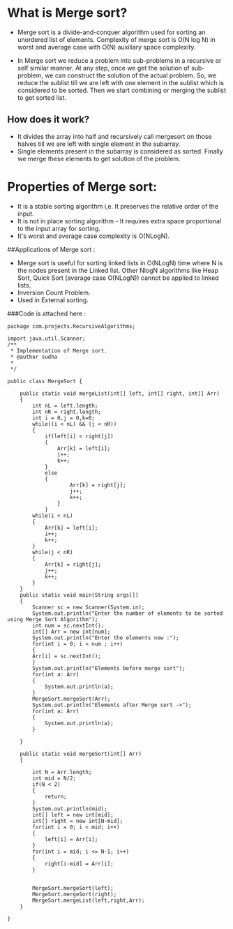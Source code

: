 # What is Merge sort?

* Merge sort is a divide-and-conquer algorithm used for sorting an unordered list of elements. Complexity of merge sort is O(N log N) in worst and average case with O(N) auxiliary space complexity.

* In Merge sort we reduce a problem into sub-problems in a recursive or self similar manner. At any step, once we get the solution of sub-problem, we can construct the solution of the actual problem.
So, we reduce the sublist till we are left with one element in the sublist which is considered to be sorted. Then we start combining or merging the sublist to get sorted list.

## How does it work?

* It divides the array into half and recursively call mergesort on those halves till we are left with single element in the  subarray.
* Single elements present in the subarray is considered as sorted. Finally we merge these elements to get solution of the problem.


# Properties of Merge sort:
* It is a stable sorting algorithm i,e. It preserves the relative order of the input.
* It is not in place sorting algorithm - It requires extra space proportional to the input array for sorting.
* It's worst and average case complexity is O(NLogN).


##Applications of Merge sort :
* Merge sort is useful for sorting linked lists in O(NLogN) time where N is the nodes present in the Linked list. Other NlogN algorithms like Heap Sort, Quick Sort (average case O(NLogN)) cannot be applied to linked lists.
* Inversion Count Problem.
* Used in External sorting.

###Code is attached here :

```
package com.projects.RecursiveAlgorithms;

import java.util.Scanner;
/**
 * Implementation of Merge sort.
 * @author sudha
 *
 */

public class MergeSort {

    public static void mergeList(int[] left, int[] right, int[] Arr)
    {
        int nL = left.length;
        int nR = right.length;
        int i = 0,j = 0,k=0;
        while((i < nL) && (j < nR))
        {
            if(left[i] < right[j])
            {
                Arr[k] = left[i];
                i++;
                k++;
            }
            else 
            {
                    Arr[k] = right[j];
                    j++;
                    k++;
                }
            }
        while(i < nL)
        {
            Arr[k] = left[i];
            i++;
            k++;
        }
        while(j < nR)
        {
            Arr[k] = right[j];
            j++;
            k++;
        }
    }
    public static void main(String args[])
    {
        Scanner sc = new Scanner(System.in);
        System.out.println("Enter the number of elements to be sorted using Merge Sort Algorithm");
        int num = sc.nextInt();
        int[] Arr = new int[num];
        System.out.println("Enter the elements now :");
        for(int i = 0; i < num ; i++)
        {
        Arr[i] = sc.nextInt(); 
        }
        System.out.println("Elements before merge sort");
        for(int a: Arr)
        {
            System.out.println(a);
        }
        MergeSort.mergeSort(Arr);
        System.out.println("Elements after Merge sort ->");
        for(int a: Arr)
        {
            System.out.println(a);
        }
        
    }
    
    public static void mergeSort(int[] Arr)
    {
        
        int N = Arr.length;
        int mid = N/2;
        if(N < 2)
        {
            return;
        }
        System.out.println(mid);
        int[] left = new int[mid];
        int[] right = new int[N-mid];
        for(int i = 0; i < mid; i++)
        {
            left[i] = Arr[i];
        }
        for(int i = mid; i <= N-1; i++)
        {
            right[i-mid] = Arr[i];
        }   
        
        
        MergeSort.mergeSort(left);
        MergeSort.mergeSort(right);
        MergeSort.mergeList(left,right,Arr);
    }
    
}
```





